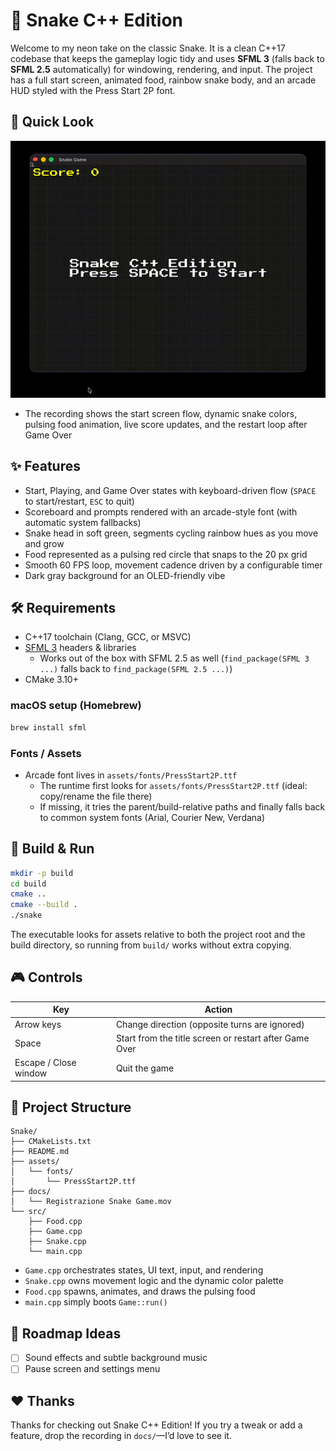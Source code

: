 # 🐍 Snake C++ Edition

Welcome to my neon take on the classic Snake. It is a clean C++17 codebase that keeps the gameplay logic tidy and uses **SFML 3** (falls back to **SFML 2.5** automatically) for windowing, rendering, and input. The project has a full start screen, animated food, rainbow snake body, and an arcade HUD styled with the Press Start 2P font.

## 🎥 Quick Look
![Snake Gameplay](docs/demo.gif)

- The recording shows the start screen flow, dynamic snake colors, pulsing food animation, live score updates, and the restart loop after Game Over

## ✨ Features
- Start, Playing, and Game Over states with keyboard-driven flow (`SPACE` to start/restart, `ESC` to quit)
- Scoreboard and prompts rendered with an arcade-style font (with automatic system fallbacks)
- Snake head in soft green, segments cycling rainbow hues as you move and grow
- Food represented as a pulsing red circle that snaps to the 20 px grid
- Smooth 60 FPS loop, movement cadence driven by a configurable timer
- Dark gray background for an OLED-friendly vibe

## 🛠 Requirements
- C++17 toolchain (Clang, GCC, or MSVC)
- [SFML 3](https://www.sfml-dev.org/) headers & libraries
  - Works out of the box with SFML 2.5 as well (`find_package(SFML 3 ...)` falls back to `find_package(SFML 2.5 ...)`)
- CMake 3.10+

### macOS setup (Homebrew)
```bash
brew install sfml
```

### Fonts / Assets
- Arcade font lives in `assets/fonts/PressStart2P.ttf`
  - The runtime first looks for `assets/fonts/PressStart2P.ttf` (ideal: copy/rename the file there)
  - If missing, it tries the parent/build-relative paths and finally falls back to common system fonts (Arial, Courier New, Verdana)

## 🚀 Build & Run
```bash
mkdir -p build
cd build
cmake ..
cmake --build .
./snake
```

The executable looks for assets relative to both the project root and the build directory, so running from `build/` works without extra copying.

## 🎮 Controls
| Key | Action |
| --- | --- |
| Arrow keys | Change direction (opposite turns are ignored) |
| Space | Start from the title screen or restart after Game Over |
| Escape / Close window | Quit the game |

## 🧱 Project Structure
```
Snake/
├── CMakeLists.txt
├── README.md
├── assets/
│   └── fonts/
│       └── PressStart2P.ttf
├── docs/
│   └── Registrazione Snake Game.mov
└── src/
    ├── Food.cpp
    ├── Game.cpp
    ├── Snake.cpp
    └── main.cpp
```
- `Game.cpp` orchestrates states, UI text, input, and rendering
- `Snake.cpp` owns movement logic and the dynamic color palette
- `Food.cpp` spawns, animates, and draws the pulsing food
- `main.cpp` simply boots `Game::run()`

## 🧭 Roadmap Ideas
- [ ] Sound effects and subtle background music
- [ ] Pause screen and settings menu

## ❤️ Thanks
Thanks for checking out Snake C++ Edition! If you try a tweak or add a feature, drop the recording in `docs/`—I’d love to see it.
